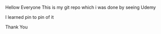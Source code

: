Hellow Everyone 
This is my git repo which i was done by seeing Udemy


I learned pin to pin of it

Thank You
